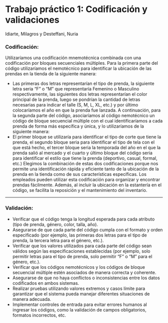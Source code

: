 # Trabajo práctico 1​: Codificación y validaciones​
Idiarte, Milagros y Desteffani, Nuria

### Codificación: 

Utilizaríamos una codificación mnemotécnica combinada con una codificación por bloques secuenciales múltiples.
Para la primera parte del código utilizaríamos el nemotécnico para identificar la ubicación de las prendas en la tienda de la siguiente manera:
- Las primeras dos letras representarían el tipo de prenda, la siguiente letra seria “F” o “M” que representaría Femenino o Masculino respectivamente, las siguientes dos letras representarían el color principal de la prenda, luego se pondrían la cantidad de letras necesarias para indicar el talle (S, M, L, XL, etc.) y por último colocaríamos el año en que la prenda fue lanzada.
A continuación, para la segunda parte del código, asociaríamos al código nemotécnico un código de bloque secuencial múltiple con el cual identificaríamos a cada prenda de forma más específica y única, y lo utilizaríamos de la siguiente manera:
- El primer bloque se utilizaría para identificar el tipo de corte que tiene la prenda, el segundo bloque seria para identificar el tipo de tela con el que está hecho, el tercer bloque seria la temporada del año en el que la prenda salió al mercado y el cuarto y último bloque del código seria para identificar el estilo que tiene la prenda (deportivo, casual, formal, etc.)
Elegimos la combinación de estas dos codificaciones porque nos permite una identificación rápida y eficiente tanto de la ubicación de la prenda en la tienda como de sus características específicas. Los empleados pueden utilizar esta codificación para organizar y encontrar prendas fácilmente. Además, al incluir la ubicación en la estantería en el código, se facilita la reposición y el mantenimiento del inventario.
***
### Validación:

- Verificar que el código tenga la longitud esperada para cada atributo (tipo de prenda, género, color, talla, año).
- Asegurarse de que cada parte del código cumpla con el formato y orden especificado (por ejemplo, las primeras dos letras para el tipo de prenda, la tercera letra para el género, etc.).
- Verificar que los valores utilizados para cada parte del código sean válidos según las especificaciones establecidas (por ejemplo, solo permitir letras para el tipo de prenda, solo permitir “F” o “M” para el género, etc.).
- Verificar que los códigos nemotécnicos y los códigos de bloque secuencial múltiple estén asociados de manera correcta y coherente.
- Asegurarse de que no haya conflictos o inconsistencias entre los datos codificados en ambos sistemas.
- Realizar pruebas utilizando valores extremos y casos límite para garantizar que el sistema pueda manejar diferentes situaciones de manera adecuada.
- Implementar controles de entrada para evitar errores humanos al ingresar los códigos, como la validación de campos obligatorios, formatos incorrectos, etc.
